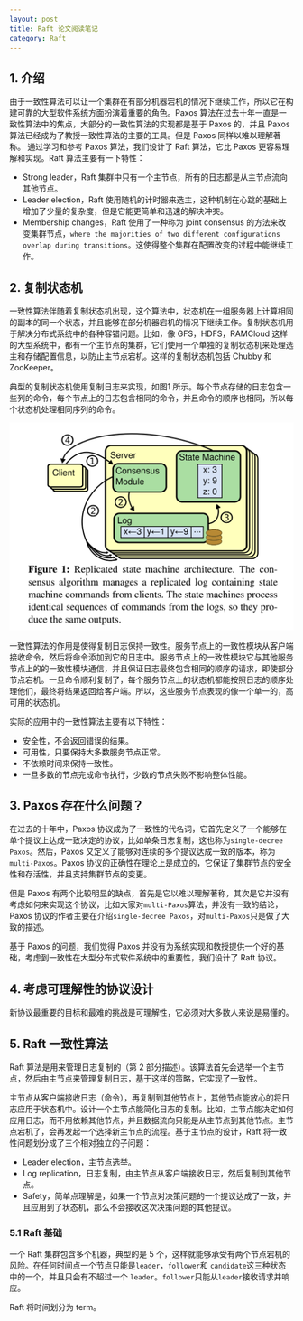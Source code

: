 ```yaml
---
layout: post
title: Raft 论文阅读笔记
category: Raft
---
```


## 1. 介绍

由于一致性算法可以让一个集群在有部分机器宕机的情况下继续工作，所以它在构建可靠的大型软件系统方面扮演着重要的角色。Paxos 算法在过去十年一直是一致性算法中的焦点，大部分的一致性算法的实现都是基于 Paxos 的，并且 Paxos 算法已经成为了教授一致性算法的主要的工具。但是 Paxos 同样以难以理解著称。
通过学习和参考 Paxos 算法，我们设计了 Raft 算法，它比 Paxos 更容易理解和实现。Raft 算法主要有一下特性：

* Strong leader，Raft 集群中只有一个主节点，所有的日志都是从主节点流向其他节点。
* Leader election，Raft 使用随机的计时器来选主，这种机制在心跳的基础上增加了少量的复杂度，但是它能更简单和迅速的解决冲突。
* Membership changes，Raft 使用了一种称为 joint consensus 的方法来改变集群节点，`where the majorities of
two different configurations overlap during transitions`。这使得整个集群在配置改变的过程中能继续工作。

## 2. 复制状态机

一致性算法伴随着复制状态机出现，这个算法中，状态机在一组服务器上计算相同的副本的同一个状态，并且能够在部分机器宕机的情况下继续工作。复制状态机用于解决分布式系统中的各种容错问题。比如，像 GFS，HDFS，RAMCloud 这样的大型系统中，都有一个主节点的集群，它们使用一个单独的复制状态机来处理选主和存储配置信息，以防止主节点宕机。这样的复制状态机包括 Chubby 和 ZooKeeper。

典型的复制状态机使用复制日志来实现，如图1 所示。每个节点存储的日志包含一些列的命令，每个节点上的日志包含相同的命令，并且命令的顺序也相同，所以每个状态机处理相同序列的命令。

![图1](/images/raft_paper_notes/figure1-replicated-state-machine.png)

一致性算法的作用是使得复制日志保持一致性。服务节点上的一致性模块从客户端接收命令，然后将命令添加到它的日志中。服务节点上的一致性模块它与其他服务节点上的的一致性模块通信，并且保证日志最终包含相同的顺序的请求，即使部分节点宕机。一旦命令顺利复制了，每个服务节点上的状态机都能按照日志的顺序处理他们，最终将结果返回给客户端。所以，这些服务节点表现的像一个单一的，高可用的状态机。


实际的应用中的一致性算法主要有以下特性：

* 安全性，不会返回错误的结果。
* 可用性，只要保持大多数服务节点正常。
* 不依赖时间来保持一致性。
* 一旦多数的节点完成命令执行，少数的节点失败不影响整体性能。


## 3. Paxos 存在什么问题？

在过去的十年中，Paxos 协议成为了一致性的代名词，它首先定义了一个能够在单个提议上达成一致决定的协议，比如单条日志复制，这也称为`single-decree Paxos`。然后，Paxos 又定义了能够对连续的多个提议达成一致的版本，称为 `multi-Paxos`。Paxos 协议的正确性在理论上是成立的，它保证了集群节点的安全性和存活性，并且支持集群节点的变更。

但是 Paxos 有两个比较明显的缺点，首先是它以难以理解著称，其次是它并没有考虑如何来实现这个协议，比如大家对`multi-Paxos`算法，并没有一致的结论，Paxos 协议的作者主要在介绍`single-decree Paxos`，对`multi-Paxos`只是做了大致的描述。

基于 Paxos 的问题，我们觉得 Paxos 并没有为系统实现和教授提供一个好的基础，考虑到一致性在大型分布式软件系统中的重要性，我们设计了 Raft 协议。

## 4. 考虑可理解性的协议设计

新协议最重要的目标和最难的挑战是可理解性，它必须对大多数人来说是易懂的。

## 5. Raft 一致性算法

Raft 算法是用来管理日志复制的（第 2 部分描述）。该算法首先会选举一个主节点，然后由主节点来管理复制日志，基于这样的策略，它实现了一致性。

主节点从客户端接收日志（命令），再复制到其他节点上，其他节点能放心的将日志应用于状态机中。设计一个主节点能简化日志的复制。比如，主节点能决定如何应用日志，而不用依赖其他节点，并且数据流向只能是从主节点到其他节点。主节点宕机了，会再发起一个选择新主节点的流程。基于主节点的设计，Raft 将一致性问题划分成了三个相对独立的子问题：

* Leader election，主节点选举。
* Log replication，日志复制，由主节点从客户端接收日志，然后复制到其他节点。
* Safety，简单点理解是，如果一个节点对决策问题的一个提议达成了一致，并且应用到了状态机，那么不会接收这次决策问题的其他提议。

### 5.1 Raft 基础

一个 Raft 集群包含多个机器，典型的是 5 个，这样就能够承受有两个节点宕机的风险。在任何时间点一个节点只能是`leader`，`follower`和 `candidate`这三种状态中的一个，并且只会有不超过一个 `leader`。`follower`只能从`leader`接收请求并响应。

Raft 将时间划分为 term。













